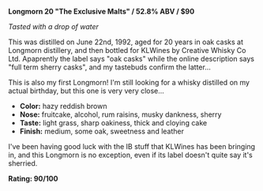 **Longmorn 20 "The Exclusive Malts" / 52.8% ABV / $90**

*Tasted with a drop of water*

This was distilled on June 22nd, 1992, aged for 20 years in oak casks at Longmorn distillery, and then bottled for KLWines by Creative Whisky Co Ltd.  Apaprently the label says "oak casks" while the online description says "full term sherry casks", and my tastebuds confirm the latter...

This is also my first Longmorn!  I'm still looking for a whisky distilled on my actual birthday, but this one is very very close...

* **Color:** hazy reddish brown
* **Nose:** fruitcake, alcohol, rum raisins, musky dankness, sherry
* **Taste:** light grass, sharp oakiness, thick and cloying cake
* **Finish:** medium, some oak, sweetness and leather

I've been having good luck with the IB stuff that KLWines has been bringing in, and this Longmorn is no exception, even if its label doesn't quite say it's sherried.

**Rating: 90/100**